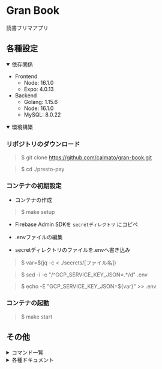 # Gran Book

<!-- CI/CDのバッチを貼り付け -->
読書フリマアプリ

## 各種設定

<!-- 使用するミドルウェア,言語のバージョン等記載 -->
<details open>
<summary>依存関係</summary>

* Frontend
  * Node: 16.1.0
  * Expo: 4.0.13
* Backend
  * Golang: 1.15.6
  * Node: 16.1.0
  * MySQL: 8.0.22

</details>

<!-- 環境構築手順を記載 -->
<details open>
<summary>環境構築</summary>

### リポジトリのダウンロード

> $ git clone https://github.com/calmato/gran-book.git

> $ cd ./presto-pay

### コンテナの初期設定

* コンテナの作成

> $ make setup

* Firebase Admin SDKを `secretディレクトリ` にコピペ

* .envファイルの編集

* secretディレクトリのファイルを.envへ書き込み

> $ var=$(jq -c < ./secrets/[ファイル名])

> $ sed -i -e "/^GCP_SERVICE_KEY_JSON=.*/d" .env

> $ echo -E "GCP_SERVICE_KEY_JSON=${var}" >> .env

### コンテナの起動

> $ make start

</details>

## その他

<!-- Makefileとしてまとめたコマンドを記載 -->
<details>
<summary>コマンド一覧</summary>

|      Commands      |              Description               |
| :----------------- | :------------------------------------- |
| make setup         | * 初回のみ実行                         |
| make build         | * コンテナの再構築                     |
| make install       | * コンテナ内にライブラリをインストール |
| make start         | * コンテナを起動                       |
| make start-native  | * ネイティブアプリ関連のコンテナを起動 |
| make start-admin   | * 管理者コンソール関連のコンテナを起動 |
| make start-api     | * API関連のコンテナを起動              |
| make start-swagger | * Swaggerのコンテナを起動              |
| make stop          | * コンテナの停止                       |
| make down          | * コンテナの削除                       |
| make logs          | * コンテナのログを取得                 |

</details>

<!-- docs配下のドキュメントをツリー型で記載 -->
<details>
<summary>各種ドキュメント</summary>

* [01_specification](./docs/01_specification/README.md)
* [02_design](./docs/02_design/README.md)
* [03_setup](./docs/03_setup/README.md)
* [11_frontend](./docs/11_frontend/README.md)
  * [01_native](./docs/11_frontend/01_native/README.md)
  * [02_web](./docs/11_frontend/02_web/README.md)
    * [01_admin](./docs/11_frontend/02_web/01_admin/README.md)
* [12_backend](./docs/12_backend/README.md)
  * [01_design](./docs/12_backend/01_design/README.md)
  * [11_swagger](./docs/12_backend/11_swagger/README.md)
  * [12_protobuf](./docs/12_backend/12_protobuf/README.md)
  * [21_native_gateway](./docs/12_backend/21_native_gateway/README.md)
  * [22_admin_gateway](./docs/12_backend/22_admin_gateway/README.md)
  * [31_auth_api](./docs/12_backend/31_auth_api/README.md)
  * [32_user_api](./docs/12_backend/32_user_api/README.md)
  * [33_book_api](./docs/12_backend/33_book_api/README.md)
  * [34_store_api](./docs/12_backend/34_store_api/README.md)
  * [41_rakuten_books_api](./docs/12_backend/41_rakuten_books_api/README.md)
  * [42_stripe](./docs/12_backend/42_stripe/README.md)
* [13_database](./docs/13_database/README.md)
  * [01_user_db](./docs/13_database/01_user_db/README.md)
  * [02_book_db](./docs/13_database/02_book_db/README.md)
  * [03_store_db](./docs/13_database/03_store_db/README.md)
  * [04_notification_db](./docs/13_database/04_notification_db/README.md)
  * [11_auth_db](./docs/13_database/11_auth_db/README.md)
  * [12_chat_db](./docs/13_database/12_chat_db/README.md)
* [14_infrastructure](./docs/14_infrastructure/README.md)
  * [01_design](./docs/14_infrastructure/01_design/README.md)
  * [11_gcp](./docs/14_infrastructure/11_gcp/README.md)
  * [12_firebase](./docs/14_infrastructure/12_firebase/README.md)
  * [21_reverse-proxy](./docs/14_infrastructure/21_reverse-proxy/README.md)
  * [31_docker](./docs/14_infrastructure/31_docker/README.md)
  * [32_kubernetes](./docs/14_infrastructure/32_kubernetes/README.md)
  * [33_virtual_machine](./docs/14_infrastructure/33_virtual_machine/README.md)
  * [41_prometheus](./docs/14_infrastructure/41_prometheus/README.md)
  * [42_grafana](./docs/14_infrastructure/42_grafana/README.md)
  * [43_fluentd](./docs/14_infrastructure/43_fluentd/README.md)
  * [51_github-actions](./docs/14_infrastructure/51_github-actions/README.md)
  * [52_terraform](./docs/14_infrastructure/52_terraform/README.md)
* [99_other](./docs/99_other/README.md)
</details>
